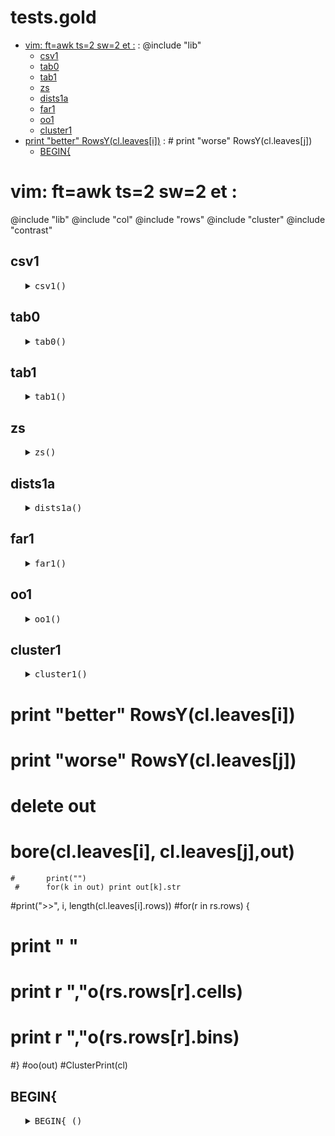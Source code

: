 #  tests.gold
- [vim: ft=awk ts=2 sw=2 et :](#vim-ftawk-ts2-sw2-et-) : @include "lib"
  - [csv1](#csv1)
  - [tab0](#tab0)
  - [tab1](#tab1)
  - [zs](#zs)
  - [dists1a](#dists1a)
  - [far1](#far1)
  - [oo1](#oo1)
  - [cluster1](#cluster1)
- [print "better" RowsY(cl.leaves[i])](#print-better-rowsyclleavesi) :  #          print "worse"  RowsY(cl.leaves[j])
  - [BEGIN{](#begin)


# vim: ft=awk ts=2 sw=2 et :
@include "lib"
@include "col"
@include "rows"
@include "cluster"
@include "contrast"

## csv1

<ul><details><summary><tt>csv1()</tt></summary>

```awk
function csv1(s,    f,d,a) {
  d = Gold.dot 
  f = d d "/data/" "weather" d "csv"
  while(csv(a, f)) o(a)
}
```

</details></ul>

## tab0

<ul><details><summary><tt>tab0()</tt></summary>

```awk
function tab0(s,rows,f,  d,t) {
  d = Gold.dot 
  Rows(t)
  RowsLoad(t,d d "/data/" f d "csv")
  ok(s,rows,length(t.rows))
}
```

</details></ul>

## tab1

<ul><details><summary><tt>tab1()</tt></summary>

```awk
function tab1(i,t) { print(10); tab0(i,14,  "weather")}
function tab2(i,t) { tab0(i,398, "auto93" )}
```

</details></ul>

## zs

<ul><details><summary><tt>zs()</tt></summary>

```awk
function zs(    n,a,i) {
   n=10^4
   while(--n > 0) a[n]=z(10,1)
   asort(a)
   for(i=0;i<=length(a);i = int(i+ length(a)/20))
      print(i,a[i])
}
function num1(s, n,a,i) {
  Num(n)
  split("11,21,10,42,53",a,/,/)
  for(i in a) add(n, asNum(a[i]))
  ok(s, 19.243, 19.244, 0.01) }
```

</details></ul>

## dists1a

<ul><details><summary><tt>dists1a()</tt></summary>

```awk
function dists1a(f,   d,t,r1,r2,n) {
  d = Gold.dot 
  Rows(t)
  RowsLoad(t,d d "/data/" f d "csv")
  n=50
  for(r1 in t.rows)
    for(r2 in t.rows) 
      if(r1>r2) { #&& r1==924046 && r2==332195) {
        if(--n <0) return 1
        print(r1,r2,RowDist(t.rows[r1], t.rows[r2], t, t.xs),
             o(t.rows[r1].cells),
             o(t.rows[r2].cells)) }}
```

</details></ul>

## far1

<ul><details><summary><tt>far1()</tt></summary>

```awk
function far1(f,   d,t,n,far,r1,r2) {
  d = Gold.dot 
  Rows(t)
  RowsLoad(t,d d "/data/" f d "csv")
  n=10
  for(r1 in t.rows) {
     if(--n < 0) break
     far = RowsFar(t,r1)
     print("far",far,"r1",r1,"d", RowsDist(t,r1,far),
             o(t.rows[r1].cells),
             o(t.rows[far].cells)) }}
```

</details></ul>

## oo1

<ul><details><summary><tt>oo1()</tt></summary>

```awk
function oo1(f,   a) {
  a[10][100]=10
  a[10][200]=20
  a[10][300]=30
  a[10][400][4] = 40 
  a[20][1][2]=20
  oo(a,"|") }
```

</details></ul>

## cluster1

<ul><details><summary><tt>cluster1()</tt></summary>

```awk
function cluster1(f,   r,d,rs,cl,i,j,k,out,dom) {
  d = Gold.dot 
  Rows(rs)
  RowsLoad(rs,d d "/data/" f d "csv")
  RowsBins(rs)
  Cluster(cl,rs)
  #oo(cl.leaves)
  for(i in cl.leaves)  {
     for(j in cl.leaves) 
       if(i != j) {
         if (dominates(cl.leaves[i],cl.leaves[j],rs))  
            {
            dom[i].name=i
            dom[i].dom++ }}}
  keysort(dom, "dom")
  for(i in dom) 
    print dom[i].name, dom[i].dom,RowsY(cl.leaves[dom[i].name]) }
```

</details></ul>

#           print "better" RowsY(cl.leaves[i])
 #          print "worse"  RowsY(cl.leaves[j])
  #         delete out
   #        bore(cl.leaves[i], cl.leaves[j],out)
    #       print("")
     #      for(k in out) print out[k].str
  #print(">>", i, length(cl.leaves[i].rows))
  #for(r in rs.rows) {
  #   print " "
  #   print r ","o(rs.rows[r].cells)
  #   print r ","o(rs.rows[r].bins)
  #}
  #oo(out)
  #ClusterPrint(cl)

## BEGIN{ 

<ul><details><summary><tt>BEGIN{ ()</tt></summary>

```awk
BEGIN{ 
  srand(1)
  #tests("csv1"); 
  #tests("tab2")
  #zs()
  #tests("num1")
  #dists1a("weather")
  #far1("auto93")
  #far1("auto93k25")
  #oo1("11")
  cluster1("auto93")
  rogues()
}
```

</details></ul>
